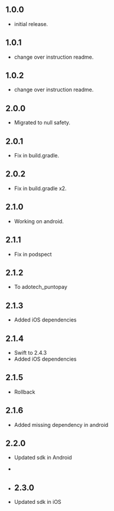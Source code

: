 
## 1.0.0

* initial release.

## 1.0.1

* change over instruction readme.

## 1.0.2

* change over instruction readme.

## 2.0.0

* Migrated to null safety.
## 2.0.1

* Fix in build.gradle.
## 2.0.2

* Fix in build.gradle x2.

## 2.1.0

* Working on android.
## 2.1.1

* Fix in podspect
## 2.1.2

* To adotech_puntopay
## 2.1.3

* Added iOS dependencies
## 2.1.4

* Swift to 2.4.3
* Added iOS dependencies
## 2.1.5

* Rollback
## 2.1.6

* Added missing dependency in android

## 2.2.0

* Updated sdk in Android
* 
* ## 2.3.0

* Updated sdk in iOS



